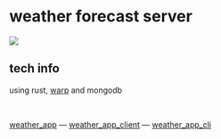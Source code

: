 # weather forecast server

[![](https://tokei.rs/b1/github/MichalUSER/weather_app_server)](https://github.com/MichalUSER/weather_app_server)

## tech info
using rust, [warp](https://github.com/seanmonstar/warp) and mongodb

<br>

<div align="left">

[weather_app](https://github.com/MichalUSER/weather_app)
— [weather_app_client](https://github.com/MichalUSER/weather_app_client)
— [weather_app_cli](https://github.com/MichalUSER/weather_app_cli)

</div>
